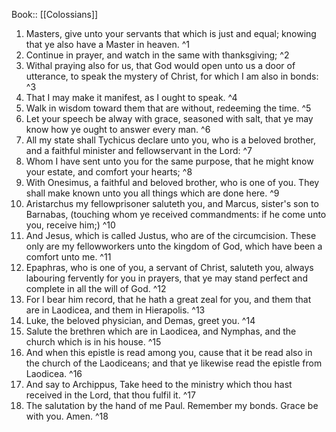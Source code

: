  Book:: [[Colossians]]
 1. Masters, give unto your servants that which is just and equal; knowing that ye also have a Master in heaven. ^1
 2. Continue in prayer, and watch in the same with thanksgiving; ^2
 3. Withal praying also for us, that God would open unto us a door of utterance, to speak the mystery of Christ, for which I am also in bonds: ^3
 4. That I may make it manifest, as I ought to speak. ^4
 5. Walk in wisdom toward them that are without, redeeming the time. ^5
 6. Let your speech be alway with grace, seasoned with salt, that ye may know how ye ought to answer every man. ^6
 7. All my state shall Tychicus declare unto you, who is a beloved brother, and a faithful minister and fellowservant in the Lord: ^7
 8. Whom I have sent unto you for the same purpose, that he might know your estate, and comfort your hearts; ^8
 9. With Onesimus, a faithful and beloved brother, who is one of you. They shall make known unto you all things which are done here. ^9
 10. Aristarchus my fellowprisoner saluteth you, and Marcus, sister's son to Barnabas, (touching whom ye received commandments: if he come unto you, receive him;) ^10
 11. And Jesus, which is called Justus, who are of the circumcision. These only are my fellowworkers unto the kingdom of God, which have been a comfort unto me. ^11
 12. Epaphras, who is one of you, a servant of Christ, saluteth you, always labouring fervently for you in prayers, that ye may stand perfect and complete in all the will of God. ^12
 13. For I bear him record, that he hath a great zeal for you, and them that are in Laodicea, and them in Hierapolis. ^13
 14. Luke, the beloved physician, and Demas, greet you. ^14
 15. Salute the brethren which are in Laodicea, and Nymphas, and the church which is in his house. ^15
 16. And when this epistle is read among you, cause that it be read also in the church of the Laodiceans; and that ye likewise read the epistle from Laodicea. ^16
 17. And say to Archippus, Take heed to the ministry which thou hast received in the Lord, that thou fulfil it. ^17
 18. The salutation by the hand of me Paul. Remember my bonds. Grace be with you. Amen. ^18
